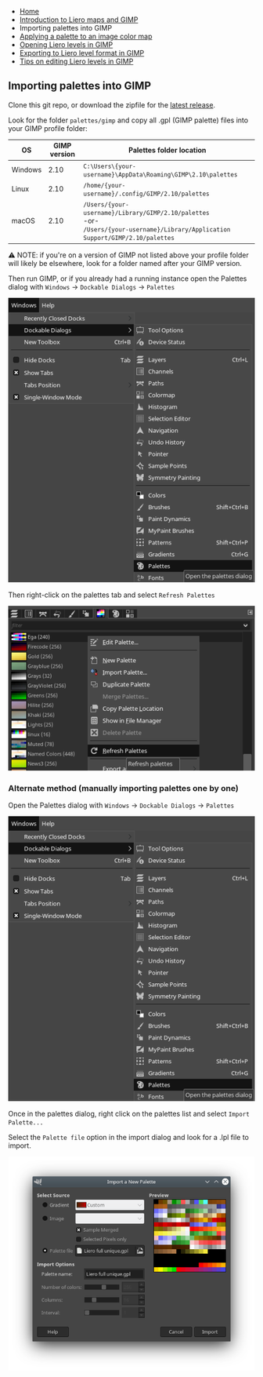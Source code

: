 * [Home](/README.md)
* [Introduction to Liero maps and GIMP](/doc/introduction.md)
* Importing palettes into GIMP
* [Applying a palette to an image color map](/doc/set_color_map.md)
* [Opening Liero levels in GIMP](/doc/open_lev_file.md)
* [Exporting to Liero level format in GIMP](/doc/save_lev_file.md)
* [Tips on editing Liero levels in GIMP](/doc/editing_tips.md)

## Importing palettes into GIMP

Clone this git repo, or download the zipfile for the [latest
release](https://github.com/pilaf/liero-palettes/releases).

Look for the folder `palettes/gimp` and copy all .gpl (GIMP palette) files into
your GIMP profile folder:

OS      | GIMP version | Palettes folder location
--------|--------------|-------------------------
Windows | 2.10         | `C:\Users\{your-username}\AppData\Roaming\GIMP\2.10\palettes`
Linux   | 2.10         | `/home/{your-username}/.config/GIMP/2.10/palettes`
macOS   | 2.10         | `/Users/{your-username}/Library/GIMP/2.10/palettes`<br>-or-<br> `/Users/{your-username}/Library/Application Support/GIMP/2.10/palettes`

⚠️ NOTE: if you're on a version of GIMP not listed above your profile folder
will likely be elsewhere, look for a folder named after your GIMP version.

Then run GIMP, or if you already had a running instance open the Palettes
dialog with `Windows` → `Dockable Dialogs` → `Palettes`

![Open Palettes dockable dialog](/screenshots/palettes-dockable.png)

Then right-click on the palettes tab and select `Refresh Palettes`

![Refresh Palettes in GIMP](/screenshots/refresh-palettes.png)

### Alternate method (manually importing palettes one by one)

Open the Palettes dialog with `Windows` → `Dockable Dialogs` → `Palettes`

![Open Palettes dockable dialog](/screenshots/palettes-dockable.png)

Once in the palettes dialog, right click on the palettes list and select
`Import Palette...`

Select the `Palette file` option in the import dialog and look for a .lpl file
to import.

![Import Palette](/screenshots/import-palette.png)
